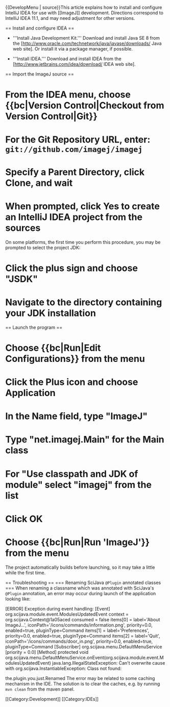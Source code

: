 {{DevelopMenu | source}}This article explains how to install and configure IntelliJ IDEA for use with [[ImageJ]] development. Directions correspond to IntelliJ IDEA 11.1, and may need adjustment for other versions.

== Install and configure IDEA ==

* '''Install Java Development Kit.''' Download and install Java SE 8 from the [http://www.oracle.com/technetwork/java/javase/downloads/ Java web site]. Or install it via a package manager, if possible.

* '''Install IDEA.''' Download and install IDEA from the [http://www.jetbrains.com/idea/download/ IDEA web site].

== Import the ImageJ source ==
 
# From the IDEA menu, choose {{bc|Version Control|Checkout from Version Control|Git}}
# For the Git Repository URL, enter: <code>git://github.com/imagej/imagej</code>
# Specify a Parent Directory, click Clone, and wait
# When prompted, click Yes to create an IntelliJ IDEA project from the sources
 
On some platforms, the first time you perform this procedure, you may be prompted to select the project JDK:

# Click the plus sign and choose "JSDK"
# Navigate to the directory containing your JDK installation

== Launch the program ==
 
# Choose {{bc|Run|Edit Configurations}} from the menu
# Click the Plus icon and choose Application
# In the Name field, type "ImageJ"
# Type "net.imagej.Main" for the Main class
# For "Use classpath and JDK of module" select "imagej" from the list
# Click OK
# Choose {{bc|Run|Run 'ImageJ'}} from the menu
 
The project automatically builds before launching, so it may take a little while the first time.

== Troubleshooting ==
=== Renaming SciJava <code>@Plugin</code> annotated classes ===
When renaming a classname which was annotated with SciJava's <code>@Plugin</code> annotation, an error may occur during launch of the application looking like:

<source>
[ERROR] Exception during event handling:
	[Event] org.scijava.module.event.ModulesUpdatedEvent
	context = org.scijava.Context@1a05aced
	consumed = false
	items[0] = label='About ImageJ...', iconPath='/icons/commands/information.png', priority=0.0, enabled=true, pluginType=Command
	items[1] = label='Preferences', priority=0.0, enabled=true, pluginType=Command
	items[2] = label='Quit', iconPath='/icons/commands/door_in.png', priority=0.0, enabled=true, pluginType=Command
	[Subscriber] org.scijava.menu.DefaultMenuService [priority = 0.0]
	[Method] protected void org.scijava.menu.DefaultMenuService.onEvent(org.scijava.module.event.ModulesUpdatedEvent)
java.lang.IllegalStateException: Can't overwrite cause with org.scijava.InstantiableException: Class not found: 

the.plugin.you.just.Renamed
</source>
The error may be related to some caching mechanism in the IDE. The solution is to clear the caches, e.g. by running <code>mvn clean</code> from the maven panel.


[[Category:Development]]
[[Category:IDEs]]
